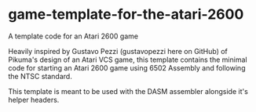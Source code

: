 # game-template-for-the-atari-2600
A template code for an Atari 2600 game

Heavily inspired by Gustavo Pezzi (gustavopezzi here on GitHub) of Pikuma's design of an Atari VCS game,
this template contains the minimal code for starting an Atari 2600 game using 6502 Assembly and following the NTSC standard.

This template is meant to be used with the DASM assembler alongside it's helper headers.
